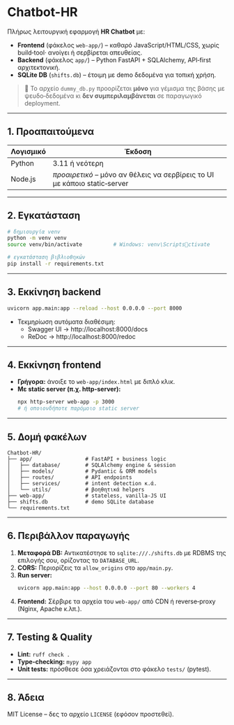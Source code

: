 # Chatbot-HR

Πλήρως λειτουργική εφαρμογή **HR Chatbot** με:

- **Frontend** (φάκελος `web-app/`) – καθαρό JavaScript/HTML/CSS, χωρίς build‑tool· ανοίγει ή σερβίρεται απευθείας.
- **Backend** (φάκελος `app/`) – Python FastAPI + SQLAlchemy, API‑first αρχιτεκτονική.
- **SQLite DB** (`shifts.db`) – έτοιμη με demo δεδομένα για τοπική χρήση.

> 📂 Το αρχείο `dummy_db.py` προορίζεται **μόνο** για γέμισμα της βάσης με ψευδο‑δεδομένα κι **δεν συμπεριλαμβάνεται** σε παραγωγικό deployment.

---

## 1. Προαπαιτούμενα

| Λογισμικό | Έκδοση                                                                    |
| --------- | ------------------------------------------------------------------------- |
| Python    | 3.11 ή νεότερη                                                            |
| Node.js   | _προαιρετικό_ – μόνο αν θέλεις να σερβίρεις το UI με κάποιο static‑server |

---

## 2. Εγκατάσταση

```bash
# δημιουργία venv
python -m venv venv
source venv/bin/activate          # Windows: venv\Scriptsctivate

# εγκατάσταση βιβλιοθηκών
pip install -r requirements.txt
```

---

## 3. Εκκίνηση backend

```bash
uvicorn app.main:app --reload --host 0.0.0.0 --port 8000
```

- Τεκμηρίωση αυτόματα διαθέσιμη:
  - Swagger UI → http://localhost:8000/docs
  - ReDoc → http://localhost:8000/redoc

---

## 4. Εκκίνηση frontend

- **Γρήγορα:** άνοιξε το `web-app/index.html` με διπλό κλικ.
- **Με static server (π.χ. http-server):**
  ```bash
  npx http-server web-app -p 3000
  # ή οποιονδήποτε παρόμοιο static server
  ```

---

## 5. Δομή φακέλων

```
Chatbot-HR/
├── app/                 # FastAPI + business logic
│   ├── database/        # SQLAlchemy engine & session
│   ├── models/          # Pydantic & ORM models
│   ├── routes/          # API endpoints
│   ├── services/        # intent detection κ.ά.
│   └── utils/           # βοηθητικά helpers
├── web-app/             # stateless, vanilla‑JS UI
├── shifts.db            # demo SQLite database
└── requirements.txt
```

---

## 6. Περιβάλλον παραγωγής

1. **Μεταφορά DB:** Αντικατέστησε το `sqlite:///./shifts.db` με RDBMS της επιλογής σου, ορίζοντας το `DATABASE_URL`.
2. **CORS:** Περιορίζεις τα `allow_origins` στο `app/main.py`.
3. **Run server:**
   ```bash
   uvicorn app.main:app --host 0.0.0.0 --port 80 --workers 4
   ```
4. **Frontend:** Σέρβιρε τα αρχεία του `web-app/` από CDN ή reverse‑proxy (Nginx, Apache κ.λπ.).

---

## 7. Testing & Quality

- **Lint:** `ruff check .`
- **Type‑checking:** `mypy app`
- **Unit tests:** πρόσθεσε όσα χρειάζονται στο φάκελο `tests/` (pytest).

---

## 8. Άδεια

MIT License – δες το αρχείο `LICENSE` (εφόσον προστεθεί).
